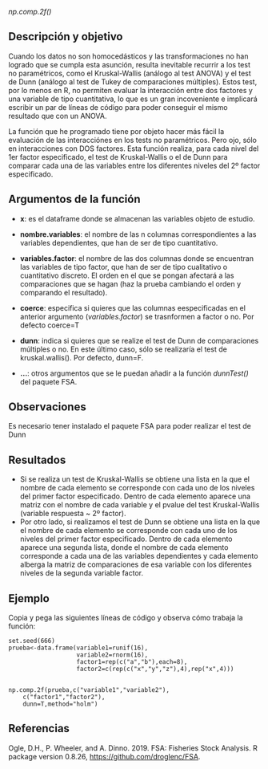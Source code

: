 *np.comp.2f()*

## Descripción y objetivo
Cuando los datos no son homocedásticos y las transformaciones no han logrado que se cumpla esta asunción, resulta inevitable recurrir a los test no paramétricos, como el Kruskal-Wallis (análogo al test ANOVA) y el test de Dunn (análogo al test de Tukey de comparaciones múltiples). Estos test, por lo menos en R, no permiten evaluar la interacción entre dos factores y una variable de tipo cuantitativa, lo que es un gran incoveniente e implicará escribir un par de líneas de código para poder conseguir el mismo resultado que con un ANOVA.

La función que he programado tiene por objeto hacer más fácil la evaluación de las interacciónes en los tests no paramétricos. Pero ojo, sólo en interacciones con DOS factores. Esta función realiza, para cada nivel del 1er factor especificado, el test de Kruskal-Wallis o el de Dunn para comparar cada una de las variables entre los diferentes niveles del 2º factor especificado.

## Argumentos de la función

- **x**: es el dataframe donde se almacenan las variables objeto de estudio.

- **nombre.variables**: el nombre de las n columnas correspondientes a las variables dependientes, que han de ser de tipo cuantitativo.
- **variables.factor**: el nombre de las dos columnas donde se encuentran las variables de tipo factor, que han de ser de tipo cualitativo o cuantitativo discreto. El orden en el que se pongan afectará a las comparaciones que se hagan (haz la prueba cambiando el orden y comparando el resultado).
- **coerce**: especifica si quieres que las columnas eespecificadas en el anterior argumento (*variables.factor*) se trasnformen a factor o no. Por defecto coerce=T
- **dunn**: indica si quieres que se realize el test de Dunn de comparaciones múltiples o no. En este último caso, sólo se realizaría el test de kruskal.wallis(). Por defecto, dunn=F.
- **...**: otros argumentos que se le puedan añadir a la función *dunnTest()* del paquete FSA.

## Observaciones 

Es necesario tener instalado el paquete FSA para poder realizar el test de Dunn

## Resultados

- Si se realiza un test de Kruskal-Wallis se obtiene una lista en la que el nombre de cada elemento se corresponde con cada uno de los niveles del primer factor especificado. Dentro de cada elemento aparece una matriz con el nombre de cada variable y el pvalue del test Kruskal-Wallis (variable respuesta ~ 2º factor).
- Por otro lado, si realizamos el test de Dunn se obtiene una lista en la que el nombre de cada elemento se corresponde con cada uno de los niveles del primer factor especificado. Dentro de cada elemento aparece una segunda lista, donde el nombre de cada elemento corresponde a cada una de las variables dependientes y cada elemento alberga la matriz de comparaciones de esa variable con los diferentes niveles de la segunda variable factor.

## Ejemplo

Copia y pega las siguientes líneas de código y observa cómo trabaja la función:
~~~
set.seed(666)
prueba<-data.frame(variable1=runif(16),
                   variable2=rnorm(16),
                   factor1=rep(c("a","b"),each=8),
                   factor2=c(rep(c("x","y","z"),4),rep("x",4)))


np.comp.2f(prueba,c("variable1","variable2"),
	c("factor1","factor2"),
	dunn=T,method="holm")
~~~

## Referencias

Ogle, D.H., P. Wheeler, and A. Dinno. 2019. FSA: Fisheries Stock Analysis. R package version 0.8.26, https://github.com/droglenc/FSA.
